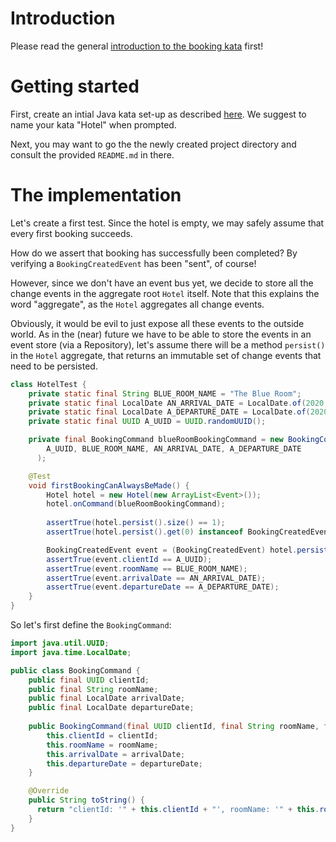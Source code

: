 # Introduction

Please read the general [introduction to the booking kata](../README.md) first!

# Getting started

First, create an intial Java kata set-up as described [here](https://github.com/zhendrikse/tdd/tree/master/cookiecutter).
We suggest to name your kata "Hotel" when prompted.

Next, you may want to go the the newly created project directory and consult
the provided ``README.md`` in there.

# The implementation

Let's create a first test. Since the hotel is empty, we may safely 
assume that every first booking succeeds.

How do we assert that booking has successfully been completed?
By verifying a `BookingCreatedEvent` has been "sent", of course!

However, since we don't have an event bus yet, we decide to store
all the change events in the aggregate root `Hotel` itself. Note
that this explains the word "aggregate", as the `Hotel` aggregates
all change events.

Obviously, it would be evil to just expose all these events to the
outside world. As in the (near) future we have to be able to store the
events in an event store (via a Repository), let's assume there will be
a method `persist()` in the `Hotel` aggregate, that returns an immutable
set of change events that need to be persisted.

```java
class HotelTest {
    private static final String BLUE_ROOM_NAME = "The Blue Room";
    private static final LocalDate AN_ARRIVAL_DATE = LocalDate.of(2020, 1, 20);
    private static final LocalDate A_DEPARTURE_DATE = LocalDate.of(2020, 1, 22);
    private static final UUID A_UUID = UUID.randomUUID();

    private final BookingCommand blueRoomBookingCommand = new BookingCommand(
        A_UUID, BLUE_ROOM_NAME, AN_ARRIVAL_DATE, A_DEPARTURE_DATE
      );

    @Test 
    void firstBookingCanAlwaysBeMade() {
        Hotel hotel = new Hotel(new ArrayList<Event>());
        hotel.onCommand(blueRoomBookingCommand);
      
        assertTrue(hotel.persist().size() == 1);
        assertTrue(hotel.persist().get(0) instanceof BookingCreatedEvent);

        BookingCreatedEvent event = (BookingCreatedEvent) hotel.persist().get(0);
        assertTrue(event.clientId == A_UUID);
        assertTrue(event.roomName == BLUE_ROOM_NAME);
        assertTrue(event.arrivalDate == AN_ARRIVAL_DATE);
        assertTrue(event.departureDate == A_DEPARTURE_DATE);
    }
}
``` 

So let's first define the `BookingCommand`:

```java
import java.util.UUID;
import java.time.LocalDate;

public class BookingCommand {
    public final UUID clientId; 
    public final String roomName;
    public final LocalDate arrivalDate;
    public final LocalDate departureDate;
    
    public BookingCommand(final UUID clientId, final String roomName, final LocalDate arrivalDate, final LocalDate departureDate) {
        this.clientId = clientId;
        this.roomName = roomName;
        this.arrivalDate = arrivalDate;
        this.departureDate = departureDate;
    }

    @Override
    public String toString() { 
      return "clientId: '" + this.clientId + "', roomName: '" + this.roomName + "', arrivalDate: '" + this.arrivalDate + "', departureDate: '" + this.departureDate + "'";
    } 
}
``` 

